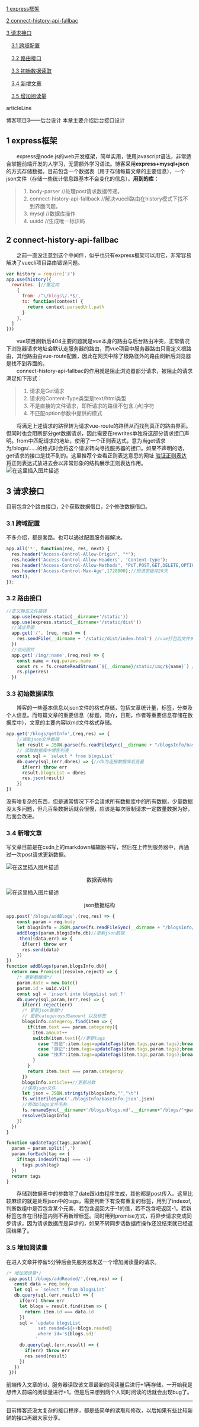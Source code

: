 [1 express框架](#1)  


[2 connect-history-api-fallbac](#2)  


[3 请求接口](#3)  


&emsp;[3.1 跨域配置](#3-1)  


&emsp;[3.2 路由接口](#3-2)  


&emsp;[3.3 初始数据读取](#3-3)  
 

&emsp;[3.4 新增文章](#3-4)  


&emsp;[3.5 增加阅读量](#3-5)  


articleLine

博客项目3——后台设计
本章主要介绍后台接口设计

## <span id="1" class="title">1 express框架</span>
&emsp;&emsp;express是node.js的web开发框架，简单实用，使用javascript语法，非常适合掌握前端开发的人学习，无需额外学习语法。博客采用**express+mysql+json**的方式存储数据，目前包含一个数据表（用于存储每篇文章的主要信息），一个json文件（存储一些统计信息跟基本不会变化的信息）。**用到的库：**    
>1. body-parser //处理post请求数据传递。  
>2. connect-history-api-fallback //解决vuecli路由在history模式下找不到界面问题。  
>3. mysql //数据库操作  
>4. uuidd //生成唯一标识码  


## <span id="2" class="title">2 connect-history-api-fallbac</span>
&emsp;&emsp;之前一直没注意到这个中间件，似乎也只有express框架可以用它，非常容易解决了vuecli项目路由错误问题。
```javascript
var history = require('z')
app.use(history({
  rewrites: [//重定向
    { 
      from: /^\/blogs\/.*$/, 
      to: function(context) {
        return context.parsedUrl.path
      }
    },
  ]
}))
```
&emsp;&emsp;vue项目刷新后404主要问题就是vue本身的路由与后台路由冲突，正常情况下浏览器请求地址会默认走服务器的路由，而vue项目中服务器路由只需定义根路由，其他路由由vue-route配置，因此在网页中除了根路径外的路由刷新后浏览器是找不到界面的。  
&emsp;&emsp;connect-history-api-fallbac的作用就是阻止浏览器部分请求，被阻止的请求满足如下形式：  
>1. 请求是Get请求  
>2. 请求的Content-Type类型是text/html类型  
>3. 不是直接的文件请求，即所请求的路径不包含.(点)字符  
>4. 不匹配option参数中提供的模式  


&emsp;&emsp;将满足上述请求的路径转为请求vue-route的路径从而找到真正的路由界面。但同时也会阻断部分get数据请求，因此需要在rewrites单独将这部分请求接口声明。from中匹配请求的地址，使用了一个正则表达式，意为当get请求为/blogs/......的格式时会将这个请求转向寻找服务器的接口。如果不声明的话，get请求的接口是找不到的。这里推荐个查看正则表达意思的网址 [验证正则表达](https://regexper.com/#%2F%5E%5C%2Fblogs%5C%2F.*%24%2F) 将正则表达式放进去会以非常形象的结构展示正则表达作用。  
![在这里插入图片描述](https://img-blog.csdnimg.cn/20200229201233695.png?x-oss-process=image/watermark,type_ZmFuZ3poZW5naGVpdGk,shadow_10,text_aHR0cHM6Ly9ibG9nLmNzZG4ubmV0L3lqbHRvcA==,size_16,color_FFFFFF,t_70)

## <span id="3" class="title">3 请求接口</span>
目前包含2个路由接口，2个获取数据借口，2个修改数据借口。
### <span id="3-1" class="title">3.1 跨域配置</span>
不多介绍，都是套路。也可以通过配置服务器解决。
```javascript
app.all('*', function(req, res, next) {
  res.header("Access-Control-Allow-Origin", "*");
  res.header('Access-Control-Allow-Headers', 'Content-type');
  res.header("Access-Control-Allow-Methods", "PUT,POST,GET,DELETE,OPTIONS,PATCH");
  res.header('Access-Control-Max-Age',1728000);//预请求缓存20天
  next();  
});
```
### <span id="3-2" class="title">3.2 路由接口</span>
```javascript
//定义静态文件路径
  app.use(express.static(__dirname+'/static'))
  app.use(express.static(__dirname+'/static/dist'))
  //请求界面
  app.get('/', (req, res) => {
    res.sendFile(__dirname + '/static/dist/index.html') //vue打包后文件夹
  })
  //访问图片
  app.get('/img/:name',(req,res) => {
    const name = req.params.name
    const rs = fs.createReadStream(`${__dirname}/static/img/${name}`) //获取图片的文件名
    rs.pipe(res)
  })
  ```
### <span id="3-3" class="title">3.3 初始数据读取</span>
&emsp;&emsp;博客的一些基本信息以json文件的格式存储，包括文章统计量，标签，分类及个人信息。而每篇文章的重要信息（标题，简介，日期，作者等重要信息存储在数据库中），文章的主要内容以md文件格式存储。
```javascript
app.get('/blogs/getInfo',(req,res) => {
	//读取json文件数据
	let result = JSON.parse(fs.readFileSync(__dirname + "/blogsInfo/baseInfo.json",'utf8'))
	// 读取数据库中博客列表
	const sql = `select * from blogsList` 
	db.query(sql,(err,dbres) => {//db为连接数据库后变量
	  if(err) throw err
	  result.blogsList = dbres
	  res.json(result)
	})
})
```


没有啥复杂的东西，但是通常情况下不会请求所有数据库中的所有数据，少量数据没太多问题，但几百条数据话就会很慢，应该是每次限制请求一定数量数据为好，后面会改进。  
### <span id="3-4" class="title">3.4 新增文章</span>
 写文章目前是在csdn上的markdown编辑器书写，然后在上传到服务器中，再通过一次post请求更新数据。  
 
  ![在这里插入图片描述](https://img-blog.csdnimg.cn/20200229204626387.png?x-oss-process=image/watermark,type_ZmFuZ3poZW5naGVpdGk,shadow_10,text_aHR0cHM6Ly9ibG9nLmNzZG4ubmV0L3lqbHRvcA==,size_16,color_FFFFFF,t_70)  
<center>数据表结构</center>  

![在这里插入图片描述](https://img-blog.csdnimg.cn/20200229204420326.png?x-oss-process=image/watermark,type_ZmFuZ3poZW5naGVpdGk,shadow_10,text_aHR0cHM6Ly9ibG9nLmNzZG4ubmV0L3lqbHRvcA==,size_16,color_FFFFFF,t_70)
<center>json数据结构</center> 



```javascript
app.post('/blogs/addBlogs',(req,res) => {
	const param = req.body
	let blogsInfo = JSON.parse(fs.readFileSync(__dirname + "/blogsInfo/baseInfo.json",'utf8'))
	addBlogs(param,blogsInfo,db)//更新json数据
	.then((data,err) => {
	  if(err) throw err
	  res.send(data)
	})
})
function addBlogs(param,blogsInfo,db){
  return new Promise((resolve,reject) => {
    /* 更新数据库*/
    param.date = new Date()
    param.id = uuid.v1()
    const sql = 'insert into blogsList set ?'
    db.query(sql,param,(err,res) => {
      if(err) reject(err)
      /* 更新json数据*/
      // 更新categeroys的amount 以及标签
      blogsInfo.categeroy.find(item => {
        if(item.text === param.categeroy){
          item.amount++
          switch(item.text){//更新tags
            case "日记":item.tags=updateTags(item.tags,param.tags);break;
            case "游记":item.tags=updateTags(item.tags,param.tags);break;
            case "技术":item.tags=updateTags(item.tags,param.tags);break;
          }
        }
        return item.text === param.categeroy
      })
      blogsInfo.article++//更新总数
      //保存json文件
      let json = JSON.stringify(blogsInfo,"","\t")
      fs.writeFileSync('./blogsInfo/baseInfo.json',json)
      //修改blogs文件名称
      fs.renameSync(__dirname+'/blogs/blogs.md',__dirname+"/blogs/"+param.id+".md")
      resolve(blogsInfo)
    })
  })
}

function updateTags(tags,param){
  param = param.split(',')
  param.forEach(tag => {
    if(tags.indexOf(tag) === -1)
      tags.push(tag)
  })
  return tags
}
```
&emsp;&emsp;存储到数据表中的参数除了date跟id由程序生成，其他都是post传入。这里比较麻烦的就是处理json中的tags，需要判断下有没有重复的标签，用到了indexof,判断数组中是否包含某个元素，若包含返回大于-1的值，若不包含吧返回-1。若新标签包含在旧标签内则不再新增标签。同时用到promise方式，将异步请求变成同步请求，因为请求数据库是异步的，如果不转同步话数据库操作还没结束就已经返回结果了。  

### <span id="3-5" class="title">3.5 增加阅读量</span>
在进入文章并停留5分钟后会先服务器发送一个增加阅读量的请求。
```javascript
/* 增加阅读量*/
 app.post('/blogs/addReaded/',(req,res) => {
   const data = req.body
   let sql = `select * from blogsList`
   db.query(sql,(err,result) => {
     if(err) throw err
     let blogs = result.find(item => {
       return item.id === data.id
     })
     sql = `update blogsList
            set readed=${++blogs.readed}
            where id='${blogs.id}'
           `
     db.query(sql,(err,result) => {
       if(err) throw err
       res.send(result)
     })
   })
 }))
```
前端传入文章的id，服务器读取该文章最新的阅读量后进行+1再存储。一开始我是想传入前端的阅读量进行+1，但是后来想到两个人同时阅读的话就会出现bug了。
- - - 
目前博客还没太复杂的接口程序，都是些简单的读取和修改，以后如果有些比较新鲜的接口再跟大家分享。
